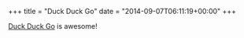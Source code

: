 +++
title = "Duck Duck Go"
date = "2014-09-07T06:11:19+00:00"
+++

<a href="https://www.duckduckgo.com">Duck Duck Go</a> is awesome!
			